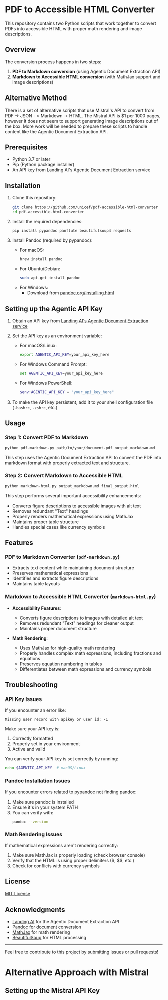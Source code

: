 # PDF to Accessible HTML Converter

This repository contains two Python scripts that work together to convert PDFs into accessible HTML with proper math rendering and image descriptions.

## Overview

The conversion process happens in two steps:

1. **PDF to Markdown conversion** (using Agentic Document Extraction API)
2. **Markdown to Accessible HTML conversion** (with MathJax support and image descriptions)

## Alternative Method

There is a set of alternative scripts that use Mistral's API to convert from PDF -> JSON - > Markdown -> HTML. The Mistral API is $1 per 1000 pages, however it does not seem to support generating image descriptions out of the box. More work will be needed to prepare these scripts to handle content like the Agentic Document Extraction API.

## Prerequisites

- Python 3.7 or later
- Pip (Python package installer)
- An API key from Landing AI's Agentic Document Extraction service

## Installation

1. Clone this repository:
   ```bash
   git clone https://github.com/unicef/pdf-accessible-html-converter
   cd pdf-accessible-html-converter
   ```

2. Install the required dependencies:
   ```bash
   pip install pypandoc panflute beautifulsoup4 requests
   ```

3. Install Pandoc (required by pypandoc):
   - For macOS:
     ```bash
     brew install pandoc
     ```
   - For Ubuntu/Debian:
     ```bash
     sudo apt-get install pandoc
     ```
   - For Windows:
     - Download from [pandoc.org/installing.html](https://pandoc.org/installing.html)

## Setting up the Agentic API Key

1. Obtain an API key from [Landing AI's Agentic Document Extraction service](https://landing.ai/agentic-document-extraction)

2. Set the API key as an environment variable:
   
   - For macOS/Linux:
     ```bash
     export AGENTIC_API_KEY=your_api_key_here
     ```
     
   - For Windows Command Prompt:
     ```cmd
     set AGENTIC_API_KEY=your_api_key_here
     ```
     
   - For Windows PowerShell:
     ```powershell
     $env:AGENTIC_API_KEY = "your_api_key_here"
     ```

3. To make the API key persistent, add it to your shell configuration file (`.bashrc`, `.zshrc`, etc.)

## Usage

### Step 1: Convert PDF to Markdown

```bash
python pdf-markdown.py path/to/your/document.pdf output_markdown.md
```

This step uses the Agentic Document Extraction API to convert the PDF into markdown format with properly extracted text and structure.

### Step 2: Convert Markdown to Accessible HTML

```bash
python markdown-html.py output_markdown.md final_output.html
```

This step performs several important accessibility enhancements:

- Converts figure descriptions to accessible images with alt text
- Removes redundant "Text" headings
- Properly renders mathematical expressions using MathJax
- Maintains proper table structure
- Handles special cases like currency symbols

## Features

### PDF to Markdown Converter (`pdf-markdown.py`)

- Extracts text content while maintaining document structure
- Preserves mathematical expressions
- Identifies and extracts figure descriptions
- Maintains table layouts

### Markdown to Accessible HTML Converter (`markdown-html.py`)

- **Accessibility Features**:
  - Converts figure descriptions to images with detailed alt text
  - Removes redundant "Text" headings for cleaner output
  - Maintains proper document structure

- **Math Rendering**:
  - Uses MathJax for high-quality math rendering
  - Properly handles complex math expressions, including fractions and equations
  - Preserves equation numbering in tables
  - Differentiates between math expressions and currency symbols

## Troubleshooting

### API Key Issues

If you encounter an error like:
```
Missing user record with apikey or user id: -1
```

Make sure your API key is:
1. Correctly formatted
2. Properly set in your environment
3. Active and valid

You can verify your API key is set correctly by running:
```bash
echo $AGENTIC_API_KEY  # macOS/Linux
```

### Pandoc Installation Issues

If you encounter errors related to pypandoc not finding pandoc:

1. Make sure pandoc is installed
2. Ensure it's in your system PATH
3. You can verify with:
   ```bash
   pandoc --version
   ```

### Math Rendering Issues

If mathematical expressions aren't rendering correctly:

1. Make sure MathJax is properly loading (check browser console)
2. Verify that the HTML is using proper delimiters ($, $$, etc.)
3. Check for conflicts with currency symbols

## License

[MIT License](LICENSE)

## Acknowledgments

- [Landing AI](https://landing.ai/) for the Agentic Document Extraction API
- [Pandoc](https://pandoc.org/) for document conversion
- [MathJax](https://www.mathjax.org/) for math rendering
- [BeautifulSoup](https://www.crummy.com/software/BeautifulSoup/) for HTML processing

---

Feel free to contribute to this project by submitting issues or pull requests!

# Alternative Approach with Mistral
## Setting up the Mistral API Key

